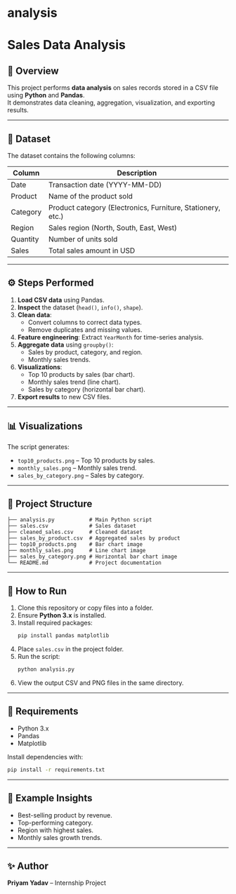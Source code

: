 # analysis
# Sales Data Analysis

## 📌 Overview
This project performs **data analysis** on sales records stored in a CSV file using **Python** and **Pandas**.  
It demonstrates data cleaning, aggregation, visualization, and exporting results.

---

## 📂 Dataset
The dataset contains the following columns:

| Column    | Description |
|-----------|-------------|
| Date      | Transaction date (YYYY-MM-DD) |
| Product   | Name of the product sold |
| Category  | Product category (Electronics, Furniture, Stationery, etc.) |
| Region    | Sales region (North, South, East, West) |
| Quantity  | Number of units sold |
| Sales     | Total sales amount in USD |

---

## ⚙️ Steps Performed
1. **Load CSV data** using Pandas.
2. **Inspect** the dataset (`head()`, `info()`, `shape`).
3. **Clean data**:
   - Convert columns to correct data types.
   - Remove duplicates and missing values.
4. **Feature engineering**: Extract `YearMonth` for time-series analysis.
5. **Aggregate data** using `groupby()`:
   - Sales by product, category, and region.
   - Monthly sales trends.
6. **Visualizations**:
   - Top 10 products by sales (bar chart).
   - Monthly sales trend (line chart).
   - Sales by category (horizontal bar chart).
7. **Export results** to new CSV files.

---

## 📊 Visualizations
The script generates:
- `top10_products.png` – Top 10 products by sales.
- `monthly_sales.png` – Monthly sales trend.
- `sales_by_category.png` – Sales by category.

---

## 📁 Project Structure
```
├── analysis.py           # Main Python script
├── sales.csv             # Sales dataset
├── cleaned_sales.csv     # Cleaned dataset
├── sales_by_product.csv  # Aggregated sales by product
├── top10_products.png    # Bar chart image
├── monthly_sales.png     # Line chart image
├── sales_by_category.png # Horizontal bar chart image
└── README.md             # Project documentation
```

---

## 🚀 How to Run
1. Clone this repository or copy files into a folder.
2. Ensure **Python 3.x** is installed.
3. Install required packages:
   ```bash
   pip install pandas matplotlib
   ```
4. Place `sales.csv` in the project folder.
5. Run the script:
   ```bash
   python analysis.py
   ```
6. View the output CSV and PNG files in the same directory.

---

## 📝 Requirements
- Python 3.x
- Pandas
- Matplotlib

Install dependencies with:
```bash
pip install -r requirements.txt
```

---

## 📌 Example Insights
- Best-selling product by revenue.
- Top-performing category.
- Region with highest sales.
- Monthly sales growth trends.

---

## ✨ Author
**Priyam Yadav** – Internship Project
